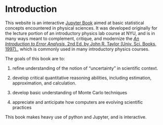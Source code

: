# Introduction 

This website is an interactive [Jupyter Book](https://jupyterbook.org/intro.html) aimed at basic statistical concepts encountered in physical sciences. 
It was developed originally for the lecture portion of an introductory physics lab course at NYU, and is in many ways meant
to complement, critique, and modernize the [*An Introduction to Error Analysis*, 2nd Ed. by John R. Taylor (Univ. Sci. Books, 1997).](https://www.amazon.com/Introduction-Error-Analysis-Uncertainties-Measurements/dp/093570275X), which is commonly used in many introductory physics courses. 

The goals of this book are to:

   1. refine understanding of the notion of “uncertainty” in scientific context.

   2. develop critical quantitative reasoning abilities, including estimation,
    approximation, and calculation.

   3. develop basic understanding of Monte Carlo techniques

   4. appreciate and anticipate how computers are evolving scientific practices

This book makes heavy use of python and Jupyter, and is interactive.  


